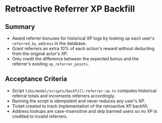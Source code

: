 # Retroactive Referrer XP Backfill

## Summary
- Award referrer bonuses for historical XP logs by looking up each user's `referred_by_address` in the database.
- Grant referrers an extra 10% of each action's reward without deducting from the original actor's XP.
- Only credit the difference between the expected bonus and the referrer's existing `xp_referrer_points`.

## Acceptance Criteria
- Script `libs/model/scripts/backfill-referrer-xp.ts` computes historical referral totals and increments referrers accordingly.
- Running the script is idempotent and never reduces any user's XP.
- Ticket created to track implementation of the retroactive XP backfill.
- Address lookups are case-insensitive and skip banned users so no XP is credited to invalid referrers.
